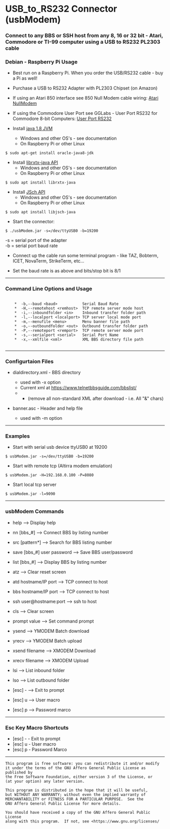 
# USB_to_RS232 Connector (usbModem)
 
  
 ### Connect to any BBS or SSH host from any 8, 16 or 32 bit - Atari, Commodore or TI-99 computer using a USB to RS232 PL2303 cable

 ### Debian - Raspberry Pi Usage

 * Best run on a Raspberry Pi. When you order the USB/RS232 cable - buy a Pi as well!

 * Purchase a USB to RS232 Adapter with PL2303 Chipset (on Amazon)
 
 *  If using an Atari 850 interface see 850 Null Modem cable wiring: [Atari NullModem](http://atari.fox-1.nl/atari-400-800-xl-xe/400-800-xl-xe-tools/null-modem-cable-wiring/)
 	
 *  If using the Commodore User Port see GGLabs - User Port RS232 for Commodore 8-bit Computers: [User Port RS232 ](https://gglabs.us/node/2044)	
    
 * Install [java 1.8 JVM](https://www.oracle.com/java/technologies/javase-downloads.html)
    * Windows and other OS's - see documentation 
    * On Raspberry Pi or other Linux
  
``` 
$ sudo apt-get install oracle-java8-jdk 
```
 
 * Install [librxtx-java API](https://packages.debian.org/search?keywords=librxtx-java)  
    * Windows and other OS's - see documentation 
    * On Raspberry Pi or other Linux
   
``` 
$ sudo apt install librxtx-java
```

       
 * Install [JSch API](http://www.jcraft.com/jsch/) 
    * Windows and other OS's - see documentation
    * On Raspberry Pi or other Linux
       
```       
$ sudo apt install libjsch-java  
```

 * Start the connector:

``` 
$ ./usbModem.jar -s=/dev/ttyUSB0 -b=19200
```
       
   -s   =  serial port of the adapter  
   -b   =  serial port baud rate
 
 * Connect up the cable run some terminal 
    program - like TAZ, Bobterm, ICET, NovaTerm, StrikeTerm, etc... 
    
 * Set the baud rate is as above and bits/stop bit is 8/1
 

------------------------------------------------------------

 ###  Command Line Options and Usage

```

    *  -b,--baud <baud>           Serial Baud Rate
    *  -H,--remotehost <remhost>  TCP remote server mode host
    *  -i,--inboundfolder <in>    Inbound transfer folder path
    *  -l,--localport <localport> TCP server local mode port 
    *  -m,--menufile <menu>       Menu banner file path
    *  -o,--outboundfolder <out>  Outbound transfer folder path
    *  -P,--remoteport <remport>  TCP remote server mode port
    *  -s,--serialport <serial>   Serial Port Name
    *  -x,--xmlfile <xml>         XML BBS directory file path
    
```

------------------------------------------------------------

 ###  Configurtaion Files
 
  * dialdirectory.xml  - BBS directory  
    - used with -x option
    - Current xml at  https://www.telnetbbsguide.com/bbslist/ 
    -   * (remove all non-standard XML after download - i.e. All "&" chars)
    
    
  * banner.asc - Header and help file
    - used with -m option


------------------------------------------------------------

 ### Examples

 *  Start with serial usb device ttyUSB0 at 19200
 
 
```
$ usbModem.jar -s=/dev/ttyUSB0 -b=19200
```


 * Start with remote tcp (Altirra modem emulation)
 

```
$ usbModem.jar -H=192.168.0.100 -P=8080
```


 *  Start local tcp server
 
```
$ usbModem.jar -l=9090
```

------------------------------------------------------------


 ### usbModem Commands
 

*   help   --> Display help
   
*   nn [bbs_#]   --> Connect BBS by listing number
*   src [pattern*]   --> Search for BBS listing number
*   save [bbs_#] user password   --> Save BBS user/password
*   list [bbs_#] --> Display BBS  by listing number

*   atz   -->  Clear reset screen
*   atd hostname/IP port   --> TCP connect to host    
*   bbs hostname/IP port   --> TCP connect to host   
*   ssh user@hostname:port  -->  ssh to host   
*   cls   -->  Clear screen        
*   prompt value   --> Set command prompt   
*   ysend   --> YMODEM Batch download
*   yrecv   --> YMODEM Batch upload 
*   xsend filename   --> XMODEM Download
*   xrecv filename   --> XMODEM Upload 
*   lsi   -->  List inbound folder
*   lso   -->  List outbound folder
*   [esc] -    --> Exit to prompt
*   [esc] u    --> User macro
*   [esc] p    --> Password marco



-------------------------------------------------------------

 ### Esc Key Macro Shortcuts
 

 *  [esc] -    -  Exit to prompt
 *  [esc] u    -  User macro
 *  [esc] p    -  Password Marco


-------------------------------------------------------------

    This program is free software: you can redistribute it and/or modify
    it under the terms of the GNU Affero General Public License as published by
    the Free Software Foundation, either version 3 of the License, or
    (at your option) any later version.

    This program is distributed in the hope that it will be useful,
    but WITHOUT ANY WARRANTY; without even the implied warranty of
    MERCHANTABILITY or FITNESS FOR A PARTICULAR PURPOSE.  See the
    GNU Affero General Public License for more details.

    You should have received a copy of the GNU Affero General Public License
    along with this program.  If not, see <https://www.gnu.org/licenses/
    
